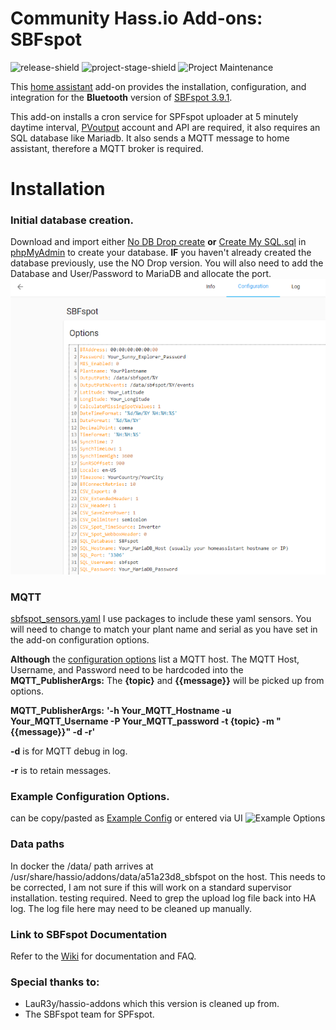 # Community Hass.io Add-ons: SBFspot

![release-shield] ![project-stage-shield] ![Project Maintenance][maintenance-shield]

This [home assistant](https://www.home-assistant.io/getting-started/) add-on provides the installation, configuration, and integration for the **Bluetooth** version of [SBFspot 3.9.1](https://github.com/habuild/hassio-addons/tree/master/sbfspot).

This add-on installs a cron service for SPFspot uploader at 5 minutely daytime interval, [PVoutput](https://pvoutput.org/) account and API are required, it also requires an SQL database like Mariadb. 
It also sends a MQTT message to home assistant, therefore a MQTT broker is required.

# Installation

### Initial database creation.
Download and import either [No DB Drop create](https://github.com/habuild/hassio-addons/blob/master/sbfspot/CreateMySQLDB_no_drop.sql) **or** [Create My SQL.sql](https://github.com/SBFspot/SBFspot/blob/master/SBFspot/CreateMySQLDB.sql) in [phpMyAdmin](https://github.com/hassio-addons/addon-phpmyadmin) to create your database. **IF** you haven't already created the database previously, use the NO Drop version. You will also need to add the Database and User/Password to MariaDB and allocate the port.
![screenshot](images/Example_config_png.PNG)

### MQTT 
[sbfspot_sensors.yaml](https://github.com/habuild/hassio-addons/blob/master/sbfspot/sbfspot_sensors.yaml) I use packages to include these yaml sensors. You will need to change to match your plant name and serial as you have set in the add-on configuration options. 

**Although** the [configuration options](https://github.com/habuild/hassio-addons/blob/master/sbfspot/Example_Config.yaml) list a MQTT host. The MQTT Host, Username, and Password need to be hardcoded into the **MQTT_PublisherArgs:** The **{topic}** and **{{message}}** will be picked up from options. 

**MQTT_PublisherArgs:** **'-h Your_MQTT_Hostname -u Your_MQTT_Username -P Your_MQTT_password -t {topic} -m "{{message}}" -d -r'**

**-d** is for MQTT debug in log.

**-r** is to retain messages.


### Example Configuration Options.
can be copy/pasted as [Example Config](https://github.com/habuild/hassio-addons/blob/master/sbfspot/Example_Config.yaml) or entered via UI 
![Example Options](https://github.com/habuild/hassio-addons/blob/master/images/Example_config_png.PNG) 

### Data paths 
In docker the /data/ path arrives at /usr/share/hassio/addons/data/a51a23d8_sbfspot	on the host. This needs to be corrected, I am not sure if this will work on a standard supervisor installation. testing required. Need to grep the upload log file back into HA log. The log file here may need to be cleaned up manually.

### **Link to SBFspot Documentation**
Refer to the [Wiki](https://github.com/SBFspot/SBFspot/wiki) for documentation and FAQ.

### **Special thanks to:**
* LauR3y/hassio-addons which this version is cleaned up from.
* The SBFspot team for SPFspot.



[release]: https://github.com/habuild/hassio-addons/tree/master/sbfspot/v2022.1.1
[release-shield]: https://img.shields.io/badge/version-v2022.1.1-blue.svg
[project-stage-shield]: https://img.shields.io/badge/project%20stage-experimental-yellow.svg
[maintenance-shield]: https://img.shields.io/maintenance/yes/2022.svg
[screenshot]: https://github.com/habuild/hassio-addons/raw/main/images/Example_config_png.PNG
